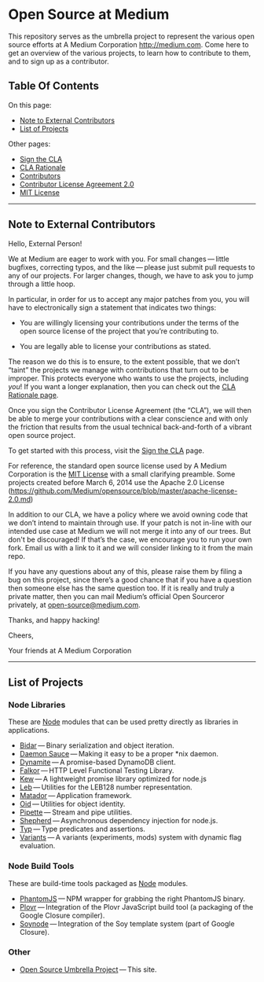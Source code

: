 Open Source at Medium
==============================================

This repository serves as the umbrella project to represent the
various open source efforts at A Medium Corporation
<http://medium.com>. Come here to get an overview of the various
projects, to learn how to contribute to them, and to sign up as a
contributor.

Table Of Contents
-----------------

On this page:

* [Note to External Contributors](#note-to-external-contributors)
* [List of Projects](#list-of-projects)

Other pages:

* [Sign the CLA](https://github.com/Medium/opensource/blob/master/sign-cla.md)
* [CLA Rationale](https://github.com/Medium/opensource/blob/master/cla-rationale.md)
* [Contributors](https://github.com/Medium/opensource/blob/master/contributors)
* [Contributor License Agreement 2.0](https://github.com/Medium/opensource/blob/master/cla-2.0.md)
* [MIT License](https://github.com/Medium/opensource/blob/master/mit-license.md)

* * * * * * * * * * * * * * * * * * * * * * * * * * * * * * * *

Note to External Contributors
-----------------------------

Hello, External Person!

We at Medium are eager to work with you. For small changes&#8201;&mdash;&#8201;little
bugfixes, correcting typos, and the like&#8201;&mdash;&#8201;please just submit pull
requests to any of our projects. For larger changes, though, we have to ask you to jump
through a little hoop.

In particular, in order for us to accept any major patches from you, you will have to
electronically sign a statement that indicates two things:

* You are willingly licensing your contributions under the terms of
  the open source license of the project that you’re contributing to.

* You are legally able to license your contributions as stated.

The reason we do this is to ensure, to the extent possible, that we don’t “taint”
the projects we manage with contributions that turn out to be improper. This protects
everyone who wants to use the projects, including *you*! If you want a longer explanation,
then you can check out the [CLA Rationale page](https://github.com/Medium/opensource/blob/master/cla-rationale.md).

Once you sign the Contributor License Agreement (the “CLA”), we will then be able to
merge your contributions with a clear conscience and with only the friction that results
from the usual technical back-and-forth of a vibrant open source project.

To get started with this process, visit the
[Sign the CLA](https://github.com/Medium/opensource/blob/master/sign-cla.md)
page.

For reference, the standard open source license used by A Medium
Corporation is the
[MIT License](https://github.com/Medium/opensource/blob/master/mit-license.md)
with a small clarifying preamble. Some projects created before March 6, 2014 use
the Apache 2.0 License (https://github.com/Medium/opensource/blob/master/apache-license-2.0.md)

In addition to our CLA, we have a policy where we avoid owning code that we don’t intend
to maintain through use. If your patch is not in-line with our intended use case
at Medium we will not merge it into any of our trees. But don't be discouraged! If
that’s the case, we encourage you to run your own fork. Email us with a link to it
and we will consider linking to it from the main repo.

If you have any questions about any of this, please raise them by
filing a bug on this project, since there’s a good chance that if you
have a question then someone else has the same question too. If it is
really and truly a private matter, then you can mail Medium’s
official Open Sourceror privately, at
[open-source@medium.com](mailto:open-source@medium.com).

Thanks, and happy hacking!

Cheers,

Your friends at A Medium Corporation

* * * * * * * * * * * * * * * * * * * * * * * * * * * * * * * *

List of Projects
----------------

### Node Libraries

These are [Node](http://nodejs.org/) modules that can be used pretty directly as
libraries in applications.

* [Bidar](https://github.com/Medium/bidar)&#8201;&mdash;&#8201;Binary serialization
  and object iteration.
* [Daemon Sauce](https://github.com/Medium/daemonsauce)&#8201;&mdash;&#8201;Making
  it easy to be a proper *nix daemon.
* [Dynamite](https://github.com/Medium/dynamite)&#8201;&mdash;&#8201;A promise-based DynamoDB client.
* [Falkor](https://github.com/Medium/falkor)&#8201;&mdash;&#8201;HTTP Level Functional
  Testing Library.
* [Kew](https://github.com/Medium/kew)&#8201;&mdash;&#8201;A lightweight promise library optimized for node.js
* [Leb](https://github.com/Medium/leb)&#8201;&mdash;&#8201;Utilities for the LEB128
  number representation.
* [Matador](https://github.com/Medium/matador)&#8201;&mdash;&#8201;Application
  framework.
* [Oid](https://github.com/Medium/oid)&#8201;&mdash;&#8201;Utilities for object
  identity.
* [Pipette](https://github.com/Medium/pipette)&#8201;&mdash;&#8201;Stream and pipe
  utilities.
* [Shepherd](https://github.com/Medium/shepherd)&#8201;&mdash;&#8201;Asynchronous dependency injection for node.js.
* [Typ](https://github.com/Medium/typ)&#8201;&mdash;&#8201;Type predicates and
  assertions.
* [Variants](https://github.com/Medium/variants)&#8201;&mdash;&#8201;A variants
  (experiments, mods) system with dynamic flag evaluation.

### Node Build Tools

These are build-time tools packaged as [Node](http://nodejs.org/) modules.

* [PhantomJS](https://github.com/Medium/phantomjs)&#8201;&mdash;&#8201;NPM wrapper for
  grabbing the right PhantomJS binary.
* [Plovr](https://github.com/Medium/plovr)&#8201;&mdash;&#8201;Integration of
  the Plovr JavaScript build tool (a packaging of the Google Closure compiler).
* [Soynode](https://github.com/Medium/soynode)&#8201;&mdash;&#8201;Integration of
  the Soy template system (part of Google Closure).

### Other

* [Open Source Umbrella Project](https://github.com/Medium/opensource)&#8201;&mdash;&#8201;This site.
